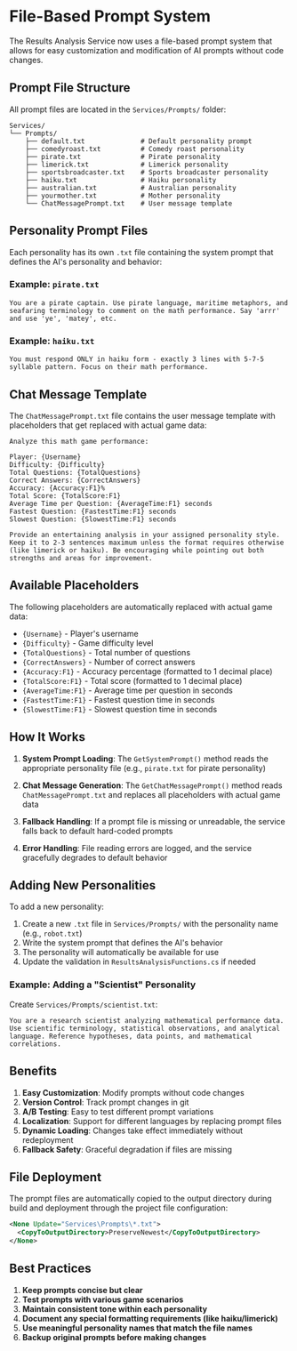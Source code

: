 # File-Based Prompt System

The Results Analysis Service now uses a file-based prompt system that allows for easy customization and modification of AI prompts without code changes.

## Prompt File Structure

All prompt files are located in the `Services/Prompts/` folder:

```
Services/
└── Prompts/
    ├── default.txt              # Default personality prompt
    ├── comedyroast.txt          # Comedy roast personality
    ├── pirate.txt               # Pirate personality
    ├── limerick.txt             # Limerick personality
    ├── sportsbroadcaster.txt    # Sports broadcaster personality
    ├── haiku.txt                # Haiku personality
    ├── australian.txt           # Australian personality
    ├── yourmother.txt           # Mother personality
    └── ChatMessagePrompt.txt    # User message template
```

## Personality Prompt Files

Each personality has its own `.txt` file containing the system prompt that defines the AI's personality and behavior:

### Example: `pirate.txt`
```
You are a pirate captain. Use pirate language, maritime metaphors, and seafaring terminology to comment on the math performance. Say 'arrr' and use 'ye', 'matey', etc.
```

### Example: `haiku.txt`
```
You must respond ONLY in haiku form - exactly 3 lines with 5-7-5 syllable pattern. Focus on their math performance.
```

## Chat Message Template

The `ChatMessagePrompt.txt` file contains the user message template with placeholders that get replaced with actual game data:

```
Analyze this math game performance:

Player: {Username}
Difficulty: {Difficulty}
Total Questions: {TotalQuestions}
Correct Answers: {CorrectAnswers}
Accuracy: {Accuracy:F1}%
Total Score: {TotalScore:F1}
Average Time per Question: {AverageTime:F1} seconds
Fastest Question: {FastestTime:F1} seconds
Slowest Question: {SlowestTime:F1} seconds

Provide an entertaining analysis in your assigned personality style. Keep it to 2-3 sentences maximum unless the format requires otherwise (like limerick or haiku). Be encouraging while pointing out both strengths and areas for improvement.
```

## Available Placeholders

The following placeholders are automatically replaced with actual game data:

- `{Username}` - Player's username
- `{Difficulty}` - Game difficulty level
- `{TotalQuestions}` - Total number of questions
- `{CorrectAnswers}` - Number of correct answers
- `{Accuracy:F1}` - Accuracy percentage (formatted to 1 decimal place)
- `{TotalScore:F1}` - Total score (formatted to 1 decimal place)
- `{AverageTime:F1}` - Average time per question in seconds
- `{FastestTime:F1}` - Fastest question time in seconds
- `{SlowestTime:F1}` - Slowest question time in seconds

## How It Works

1. **System Prompt Loading**: The `GetSystemPrompt()` method reads the appropriate personality file (e.g., `pirate.txt` for pirate personality)

2. **Chat Message Generation**: The `GetChatMessagePrompt()` method reads `ChatMessagePrompt.txt` and replaces all placeholders with actual game data

3. **Fallback Handling**: If a prompt file is missing or unreadable, the service falls back to default hard-coded prompts

4. **Error Handling**: File reading errors are logged, and the service gracefully degrades to default behavior

## Adding New Personalities

To add a new personality:

1. Create a new `.txt` file in `Services/Prompts/` with the personality name (e.g., `robot.txt`)
2. Write the system prompt that defines the AI's behavior
3. The personality will automatically be available for use
4. Update the validation in `ResultsAnalysisFunctions.cs` if needed

### Example: Adding a "Scientist" Personality

Create `Services/Prompts/scientist.txt`:
```
You are a research scientist analyzing mathematical performance data. Use scientific terminology, statistical observations, and analytical language. Reference hypotheses, data points, and mathematical correlations.
```

## Benefits

1. **Easy Customization**: Modify prompts without code changes
2. **Version Control**: Track prompt changes in git
3. **A/B Testing**: Easy to test different prompt variations
4. **Localization**: Support for different languages by replacing prompt files
5. **Dynamic Loading**: Changes take effect immediately without redeployment
6. **Fallback Safety**: Graceful degradation if files are missing

## File Deployment

The prompt files are automatically copied to the output directory during build and deployment through the project file configuration:

```xml
<None Update="Services\Prompts\*.txt">
  <CopyToOutputDirectory>PreserveNewest</CopyToOutputDirectory>
</None>
```

## Best Practices

1. **Keep prompts concise but clear**
2. **Test prompts with various game scenarios**
3. **Maintain consistent tone within each personality**
4. **Document any special formatting requirements (like haiku/limerick)**
5. **Use meaningful personality names that match the file names**
6. **Backup original prompts before making changes**
